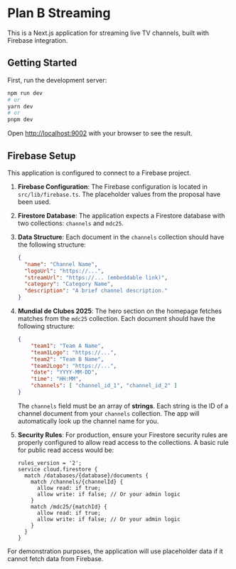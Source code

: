 # Plan B Streaming

This is a Next.js application for streaming live TV channels, built with Firebase integration.

## Getting Started

First, run the development server:

```bash
npm run dev
# or
yarn dev
# or
pnpm dev
```

Open [http://localhost:9002](http://localhost:9002) with your browser to see the result.

## Firebase Setup

This application is configured to connect to a Firebase project.

1.  **Firebase Configuration**: The Firebase configuration is located in `src/lib/firebase.ts`. The placeholder values from the proposal have been used.

2.  **Firestore Database**: The application expects a Firestore database with two collections: `channels` and `mdc25`.

3.  **Data Structure**: Each document in the `channels` collection should have the following structure:
    ```json
    {
      "name": "Channel Name",
      "logoUrl": "https://...",
      "streamUrl": "https://... (embeddable link)",
      "category": "Category Name",
      "description": "A brief channel description."
    }
    ```

4.  **Mundial de Clubes 2025**: The hero section on the homepage fetches matches from the `mdc25` collection. Each document should have the following structure:
    ```json
    {
        "team1": "Team A Name",
        "team1Logo": "https://...",
        "team2": "Team B Name",
        "team2Logo": "https://...",
        "date": "YYYY-MM-DD",
        "time": "HH:MM",
        "channels": [ "channel_id_1", "channel_id_2" ]
    }
    ```
    The `channels` field must be an array of **strings**. Each string is the ID of a channel document from your `channels` collection. The app will automatically look up the channel name for you.

5.  **Security Rules**: For production, ensure your Firestore security rules are properly configured to allow read access to the collections. A basic rule for public read access would be:
    ```
    rules_version = '2';
    service cloud.firestore {
      match /databases/{database}/documents {
        match /channels/{channelId} {
          allow read: if true;
          allow write: if false; // Or your admin logic
        }
        match /mdc25/{matchId} {
          allow read: if true;
          allow write: if false; // Or your admin logic
        }
      }
    }
    ```

For demonstration purposes, the application will use placeholder data if it cannot fetch data from Firebase.
